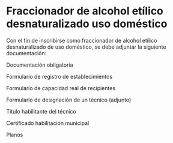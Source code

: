 # Fraccionador de alcohol etílico desnaturalizado uso doméstico

Con el fin de inscribirse como fraccionador de alcohol etílico desnaturalizado de uso doméstico, se debe adjuntar la siguiente documentación:

Documentación obligatoria

Formulario de registro de establecimientos

Formulario de capacidad real de recipientes

Formulario de designación de un técnico (adjunto)

Titulo habilitante del técnico

Certificado habilitación municipal

Planos